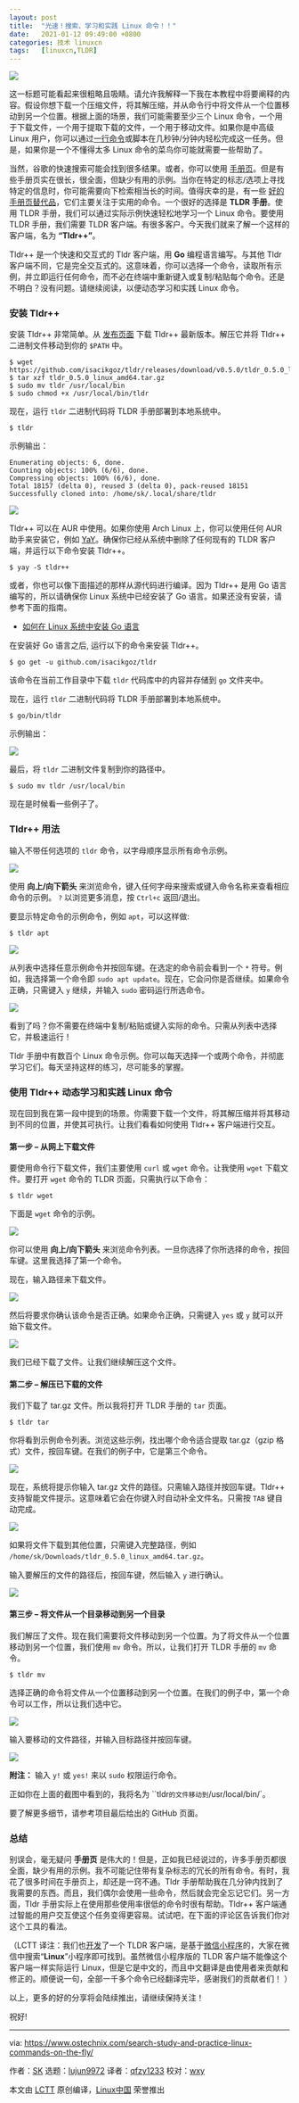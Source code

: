 ```yaml
---
layout: post
title:	"光速！搜索、学习和实践 Linux 命令！！"
date:	2021-01-12 09:49:00 +0800 
categories:	技术 linuxcn 
tags:	[linuxcn,TLDR]
---
```



![](/Asserts/Images//attachment/album/202101/12/094925yu3e0nn3qt00oo4c.png)


这一标题可能看起来很粗略且吸睛。请允许我解释一下我在本教程中将要阐释的内容。假设你想下载一个压缩文件，将其解压缩，并从命令行中将文件从一个位置移动到另一个位置。根据上面的场景，我们可能需要至少三个 Linux 命令，一个用于下载文件，一个用于提取下载的文件，一个用于移动文件。如果你是中高级 Linux 用户，你可以通过[一行命令](https://ostechnix.com/random-one-liner-linux-commands-part-1/)或脚本在几秒钟/分钟内轻松完成这一任务。但是，如果你是一个不懂得太多 Linux 命令的菜鸟你可能就需要一些帮助了。


当然，谷歌的快速搜索可能会找到很多结果。或者，你可以使用 [手册页](https://www.ostechnix.com/learn-use-man-pages-efficiently/)。但是有些手册页实在很长，很全面，但缺少有用的示例。当你在特定的标志/选项上寻找特定的信息时，你可能需要向下检索相当长的时间。值得庆幸的是，有一些 [好的手册页替代品](https://www.ostechnix.com/3-good-alternatives-man-pages-every-linux-user-know/)，它们主要关注于实用的命令。一个很好的选择是 **TLDR 手册**。使用 TLDR 手册，我们可以通过实际示例快速轻松地学习一个 Linux 命令。要使用 TLDR 手册，我们需要 TLDR 客户端。有很多客户。今天我们就来了解一个这样的客户端，名为 **“Tldr++”**。


Tldr++ 是一个快速和交互式的 Tldr 客户端，用 **Go** 编程语言编写。与其他 Tldr 客户端不同，它是完全交互式的。这意味着，你可以选择一个命令，读取所有示例，并立即运行任何命令，而不必在终端中重新键入或复制/粘贴每个命令。还是不明白？没有问题。请继续阅读，以便动态学习和实践 Linux 命令。


### 安装 Tldr++


安装 Tldr++ 非常简单。从 [发布页面](https://github.com/isacikgoz/tldr/releases) 下载 Tldr++ 最新版本。解压它并将 Tldr++ 二进制文件移动到你的 `$PATH` 中。



```
$ wget https://github.com/isacikgoz/tldr/releases/download/v0.5.0/tldr_0.5.0_linux_amd64.tar.gz
$ tar xzf tldr_0.5.0_linux_amd64.tar.gz
$ sudo mv tldr /usr/local/bin
$ sudo chmod +x /usr/local/bin/tldr

```

现在，运行 `tldr` 二进制代码将 TLDR 手册部署到本地系统中。



```
$ tldr

```

示例输出：



```
Enumerating objects: 6, done.
Counting objects: 100% (6/6), done.
Compressing objects: 100% (6/6), done.
Total 18157 (delta 0), reused 3 (delta 0), pack-reused 18151
Successfully cloned into: /home/sk/.local/share/tldr

```

![](/Asserts/Images//attachment/album/202101/12/094927avcofk9dkg84kvcv.png)


Tldr++ 可以在 AUR 中使用。如果你使用 Arch Linux 上，你可以使用任何 AUR 助手来安装它，例如 [YaY](https://www.ostechnix.com/yay-found-yet-another-reliable-aur-helper/)。确保你已经从系统中删除了任何现有的 TLDR 客户端，并运行以下命令安装 Tldr++。



```
$ yay -S tldr++

```

或者，你也可以像下面描述的那样从源代码进行编译。因为 Tldr++ 是用 Go 语言编写的，所以请确保你 Linux 系统中已经安装了 Go 语言。如果还没有安装，请参考下面的指南。


* [如何在 Linux 系统中安装 Go 语言](https://www.ostechnix.com/install-go-language-linux/)


在安装好 Go 语言之后, 运行以下的命令来安装 Tldr++。



```
$ go get -u github.com/isacikgoz/tldr

```

该命令在当前工作目录中下载 `tldr` 代码库中的内容并存储到 `go` 文件夹中。


现在，运行 `tldr` 二进制代码将 TLDR 手册部署到本地系统中。



```
$ go/bin/tldr

```

示例输出：


![](/Asserts/Images//attachment/album/202101/12/094928wdydwji5jcscljw6.png)


最后，将 `tldr` 二进制文件复制到你的路径中。



```
$ sudo mv tldr /usr/local/bin

```

现在是时候看一些例子了。


### Tldr++ 用法


输入不带任何选项的 `tldr` 命令，以字母顺序显示所有命令示例。


![](/Asserts/Images//attachment/album/202101/12/094930kagkxac1xzcqxgnd.png)


使用 **向上/向下箭头** 来浏览命令，键入任何字母来搜索或键入命令名称来查看相应命令的示例。 `?` 以浏览更多消息，按 `Ctrl+c` 返回/退出。


要显示特定命令的示例命令，例如 `apt`，可以这样做:



```
$ tldr apt

```

![](/Asserts/Images//attachment/album/202101/12/094931jc70ox0m3b7t6ct5.png)


从列表中选择任意示例命令并按回车键。在选定的命令前会看到一个 `*` 符号。例如，我选择第一个命令即 `sudo apt update`。现在，它会问你是否继续。如果命令正确，只需键入 `y` 继续，并输入 `sudo` 密码运行所选命令。


![](/Asserts/Images//attachment/album/202101/12/094933a0gsi3rxewoje448.png)


看到了吗？你不需要在终端中复制/粘贴或键入实际的命令。只需从列表中选择它，并极速运行！


Tldr 手册中有数百个 Linux 命令示例。你可以每天选择一个或两个命令，并彻底学习它们。每天坚持这样的练习，尽可能多的掌握。


### 使用 Tldr++ 动态学习和实践 Linux 命令


现在回到我在第一段中提到的场景。你需要下载一个文件，将其解压缩并将其移动到不同的位置，并使其可执行。让我们看看如何使用 Tldr++ 客户端进行交互。


#### 第一步 – 从网上下载文件


要使用命令行下载文件，我们主要使用 `curl` 或 `wget` 命令。让我使用 `wget` 下载文件。要打开 `wget` 命令的 TLDR 页面，只需执行以下命令：



```
$ tldr wget

```

下面是 `wget` 命令的示例。


![](/Asserts/Images//attachment/album/202101/12/094935hvh5s757777yyi55.png)


你可以使用 **向上/向下箭头** 来浏览命令列表。一旦你选择了你所选择的命令，按回车键。这里我选择了第一个命令。


现在，输入路径来下载文件。


![](/Asserts/Images//attachment/album/202101/12/094936j585bk9xk4bb0533.png)


然后将要求你确认该命令是否正确。如果命令正确，只需键入 `yes` 或 `y` 就可以开始下载文件。


![](/Asserts/Images//attachment/album/202101/12/094938vmcxjxj9zm7ygvko.png)


我们已经下载了文件。让我们继续解压这个文件。


#### 第二步 – 解压已下载的文件


我们下载了 tar.gz 文件。所以我将打开 TLDR 手册的 `tar` 页面。



```
$ tldr tar

```

你将看到示例命令列表。浏览这些示例，找出哪个命令适合提取 tar.gz（gzip 格式）文件，按回车键。在我们的例子中，它是第三个命令。


![](/Asserts/Images//attachment/album/202101/12/094939tu8pctupe8cpebv8.png)


现在，系统将提示你输入 tar.gz 文件的路径。只需输入路径并按回车键。Tldr++ 支持智能文件提示。这意味着它会在你键入时自动补全文件名。只需按 `TAB` 键自动完成。


![](/Asserts/Images//attachment/album/202101/12/094941dwi202ex80gax6ao.png)


如果将文件下载到其他位置，只需键入完整路径，例如 `/home/sk/Downloads/tldr_0.5.0_linux_amd64.tar.gz`。


输入要解压的文件的路径后，按回车键，然后输入 `y` 进行确认。


![](/Asserts/Images//attachment/album/202101/12/094942nimiwlb8vv0vsnzt.png)


#### 第三步 – 将文件从一个目录移动到另一个目录


我们解压了文件。现在我们需要将文件移动到另一个位置。为了将文件从一个位置移动到另一个位置，我们使用 `mv` 命令。所以，让我们打开 TLDR 手册的 `mv` 命令。



```
$ tldr mv

```

选择正确的命令将文件从一个位置移动到另一个位置。在我们的例子中，第一个命令可以工作，所以让我们选中它。


![](/Asserts/Images//attachment/album/202101/12/094944t6qgaoo2zd2b48gd.png)


输入要移动的文件路径，并输入目标路径并按回车键。


![](/Asserts/Images//attachment/album/202101/12/094945x8xf1ezxe8ufq0t0.png)


**附注：** 输入 `y!` 或 `yes!` 来以 `sudo` 权限运行命令。


正如你在上面的截图中看到的，我将名为 ``tldr`的文件移动到`/usr/local/bin/`。


要了解更多细节，请参考项目最后给出的 GitHub 页面。


### 总结


别误会，毫无疑问 **手册页** 是伟大的！但是，正如我已经说过的，许多手册页都很全面，缺少有用的示例。我不可能记住带有复杂标志的冗长的所有命令。有时，我花了很多时间在手册页上，却还是一窍不通。Tldr 手册帮助我在几分钟内找到了我需要的东西。而且，我们偶尔会使用一些命令，然后就会完全忘记它们。另一方面，Tldr 手册实际上在使用那些使用率很低的命令时很有帮助。Tldr++ 客户端通过智能的用户交互使这个任务变得更容易。试试吧，在下面的评论区告诉我们你对这个工具的看法。


（LCTT 译注：我们也[开发](/article-10528-1.html)了一个 TLDR 客户端，是基于[微信小程序](/article-11989-1.html)的，大家在微信中搜索“**Linux**”小程序即可找到。虽然微信小程序版的 TLDR 客户端不能像这个客户端一样实际运行 Linux，但是它是中文的，而且中文翻译是由使用者来贡献和修正的。顺便说一句，全部一千多个命令已经翻译完毕，感谢我们的贡献者们！ ）


以上，更多的好的分享将会陆续推出，请继续保持关注！


祝好!




---


via: <https://www.ostechnix.com/search-study-and-practice-linux-commands-on-the-fly/>


作者：[SK](https://www.ostechnix.com/author/sk/) 选题：[lujun9972](https://github.com/lujun9972) 译者：[qfzy1233](https://github.com/qfzy1233) 校对：[wxy](https://github.com/wxy)


本文由 [LCTT](https://github.com/LCTT/TranslateProject) 原创编译，[Linux中国](https://linux.cn/) 荣誉推出
